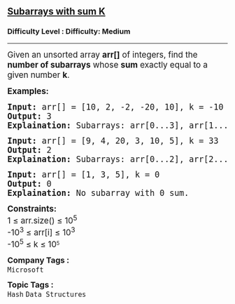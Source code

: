 <h2><a href="https://www.geeksforgeeks.org/problems/subarrays-with-sum-k/0">Subarrays with sum K</a></h2><h3>Difficulty Level : Difficulty: Medium</h3><hr><div class="problems_problem_content__Xm_eO"><p><span style="font-size: 14pt;">Given an unsorted array <strong>arr[]</strong> of integers, find the <strong>number of subarrays</strong> whose <strong>sum</strong> exactly equal to a given number <strong>k</strong>.</span></p>
<p><span style="font-size: 14pt;"><strong>Examples:</strong></span></p>
<pre><span style="font-size: 14pt;"><strong>Input:</strong><strong> </strong>arr[] = [10, 2, -2, -20, 10], k = -10
<strong>Output:</strong> 3
<strong>Explaination:</strong> Subarrays: arr[0...3], arr[1...4], arr[3...4] have sum exactly equal to -10.</span></pre>
<pre><span style="font-size: 14pt;"><strong>Input:</strong> arr[] = [9, 4, 20, 3, 10, 5], k = 33
<strong>Output:</strong> 2
<strong>Explaination:</strong> Subarrays: arr[0...2], arr[2...4] have sum exactly equal to 33.<br></span></pre>
<pre><span style="font-size: 14pt;"><strong>Input: </strong>arr[] = [1, 3, 5], k = 0<br></span><span style="font-size: 14pt;"><strong>Output:</strong> 0
<strong>Explaination: </strong>No subarray with 0 sum.</span></pre>
<p><strong style="font-size: 14pt; font-family: -apple-system, BlinkMacSystemFont, 'Segoe UI', Roboto, Oxygen, Ubuntu, Cantarell, 'Open Sans', 'Helvetica Neue', sans-serif;">Constraints:<br></strong><span style="font-size: 14pt;">1 ≤ arr.size() ≤ 10<sup>5<br></sup></span><span style="font-size: 14pt;">-10<sup>3</sup> ≤ arr[i] ≤ 10<sup>3<br></sup></span><span style="font-size: 14pt;">-10<sup>5</sup> ≤ k ≤&nbsp;</span><span style="font-size: 18.6667px;">10</span><sup>5</sup></p></div><p><span style=font-size:18px><strong>Company Tags : </strong><br><code>Microsoft</code>&nbsp;<br><p><span style=font-size:18px><strong>Topic Tags : </strong><br><code>Hash</code>&nbsp;<code>Data Structures</code>&nbsp;